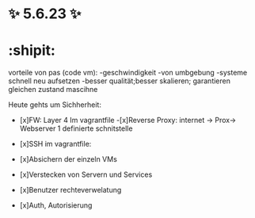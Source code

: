 # :sparkles: 5.6.23 :sparkles: 
# :shipit:
vorteile von pas (code vm):
-geschwindigkeit
-von umbgebung
-systeme schnell neu aufsetzen
-besser qualität;besser skalieren; garantieren gleichen zustand mascihne

Heute gehts um Sichherheit:
 - [x]FW:
    Layer 4
    Im vagrantfile
-[x]Reverse Proxy:
    internet -> Prox-> Webserver
    1 definierte schnitstelle
- [x]SSH
    im vagrantfile:
    
- [x]Absichern der einzeln VMs
- [x]Verstecken von Servern  und Services
- [x]Benutzer rechteverwelatung
- [x]Auth, Autorisierung 
